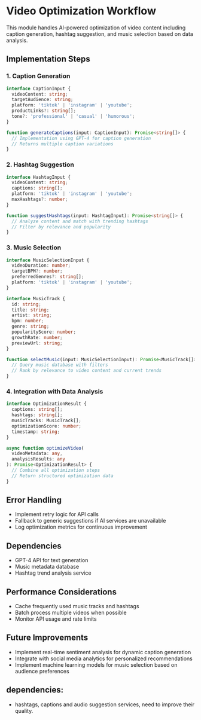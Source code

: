 # Video Optimization Workflow

This module handles AI-powered optimization of video content including caption generation, hashtag suggestion, and music selection based on data analysis.

## Implementation Steps

### 1. Caption Generation
```typescript
interface CaptionInput {
  videoContent: string;
  targetAudience: string;
  platform: 'tiktok' | 'instagram' | 'youtube';
  productLinks?: string[];
  tone?: 'professional' | 'casual' | 'humorous';
}

function generateCaptions(input: CaptionInput): Promise<string[]> {
  // Implementation using GPT-4 for caption generation
  // Returns multiple caption variations
}
```

### 2. Hashtag Suggestion
```typescript
interface HashtagInput {
  videoContent: string;
  captions: string[];
  platform: 'tiktok' | 'instagram' | 'youtube';
  maxHashtags?: number;
}

function suggestHashtags(input: HashtagInput): Promise<string[]> {
  // Analyze content and match with trending hashtags
  // Filter by relevance and popularity
}
```

### 3. Music Selection
```typescript
interface MusicSelectionInput {
  videoDuration: number;
  targetBPM?: number;
  preferredGenres?: string[];
  platform: 'tiktok' | 'instagram' | 'youtube';
}

interface MusicTrack {
  id: string;
  title: string;
  artist: string;
  bpm: number;
  genre: string;
  popularityScore: number;
  growthRate: number;
  previewUrl: string;
}

function selectMusic(input: MusicSelectionInput): Promise<MusicTrack[]> {
  // Query music database with filters
  // Rank by relevance to video content and current trends
}
```

### 4. Integration with Data Analysis
```typescript
interface OptimizationResult {
  captions: string[];
  hashtags: string[];
  musicTracks: MusicTrack[];
  optimizationScore: number;
  timestamp: string;
}

async function optimizeVideo(
  videoMetadata: any,
  analysisResults: any
): Promise<OptimizationResult> {
  // Combine all optimization steps
  // Return structured optimization data
}
```

## Error Handling
- Implement retry logic for API calls
- Fallback to generic suggestions if AI services are unavailable
- Log optimization metrics for continuous improvement

## Dependencies
- GPT-4 API for text generation
- Music metadata database
- Hashtag trend analysis service

## Performance Considerations
- Cache frequently used music tracks and hashtags
- Batch process multiple videos when possible
- Monitor API usage and rate limits

## Future Improvements
- Implement real-time sentiment analysis for dynamic caption generation
- Integrate with social media analytics for personalized recommendations
- Implement machine learning models for music selection based on audience preferences

## dependencies:
- hashtags, captions and audio suggestion services, need to improve their quality.
